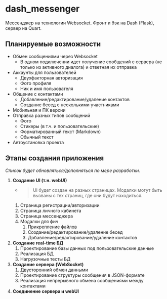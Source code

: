 # dash_messenger
Мессенджер на технологии Websocket. Фронт и бэк на Dash (Flask), сервер на Quart.

## Планируемые возможности
- Обмен сообщениями через Websocket
    - В одном подключении идет получение сообщений с сервера (не только из активного диалога) и ответная их отправка
- Аккаунты для пользователей
    - Двухфакторная авторизация
    - Фото профиля
    - Ник и имя пользователя
- Общение с контактами
    - Добавление/редактирование/удаление контактов
    - Создание бесед с несколькими участниками
- Мобильная и ПК версии
- Отправка разных типов сообщений
    - Фото
    - Стикеры (в т.ч. и пользовательские)
    - Форматированный текст (Markdown)
    - Обычный текст
- Автоустановка проекта

## Этапы создания приложения
*Список будет обновляться/дополняться по мере разработки.*
1. **Создание UI (т.н. webUI)**
    - > UI будет создан на разных страницах. Модалки могут быть вызваны с тех страниц, где они будут находиться.
    1. Страница регистрации/авторизации
    1. Страница личного кабинета
    1. Страница мессенджера
    1. Модалки для фич
        1. Прикрепление файлов
        1. Создание/редактирование/удаление бесед
        1. Добавление/редактирование/удаление контактов
1. **Создание real-time БД**
    1. Проектирование базы данных под пользовательские данные
    1. Реализация БД
    1. Нагрузочные тесты БД
1. **Создание сервера (WebSocket)**
    1. Двусторонний обмен данными
    1. Проектирование структуры сообщения в JSON-формате
    1. Реализация непрерывного обмена сообщениями между контактами
1. **Соединение сервера и webUI**